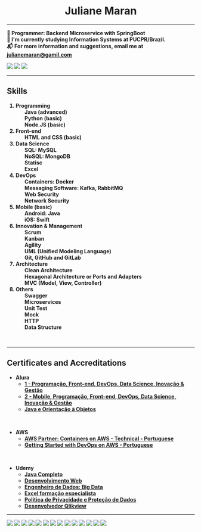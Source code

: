 <h1 align="center"><b> Juliane Maran <b></h1>  

<hr>

:office: Programmer: Backend Microservice with SpringBoot   
:school: I'm currently studying Information Systems at PUCPR/Brazil.   
:mailbox_with_mail: For more information and suggestions, email me at julianemaran@gamil.com
    
[![](https://img.shields.io/badge/Gmail-D14836?style=for-the-badge&logo=gmail&logoColor=white)](julianemaran@gamil.com)
[![](https://img.shields.io/badge/LinkedIn-0077B5?style=for-the-badge&logo=linkedin&logoColor=white)](https://www.linkedin.com/in/juliane-maran-168b73133)
[![](https://img.shields.io/badge/GitHub-100000?style=for-the-badge&logo=github&logoColor=white)](https://github.com/JulianeMaran32)

<hr>

<h2>Skills</h2>

<ol>
    <li>Programming
        <ol>Java (advanced)</ol>
        <ol>Python (basic)</ol>
        <ol>Node.JS (basic)</ol>
    </li>
    <li>Front-end
        <ol>HTML and CSS (basic) </ol>
    </li>
    <li>Data Science
        <ol>SQL: MySQL</ol>
        <ol>NoSQL: MongoDB</ol>
        <ol>Statisc</ol>
        <ol>Excel</ol>
    </li>
    <li>DevOps
        <ol>Containers: Docker</ol>
        <ol>Messaging Software: Kafka, RabbitMQ</ol>
        <ol>Web Security</ol>
        <ol>Network Security</ol>
    </li>
    <li>Mobile (basic)
        <ol>Android: Java</ol>
        <ol>iOS: Swift</ol>
    </li>
    <li>Innovation & Management
        <ol>Scrum</ol>
        <ol>Kanban</ol>
        <ol>Agility</ol>
        <ol>UML (Unified Modeling Language)</ol>
        <ol>Git, GitHub and GitLab</ol>
    </li>
    <li>Architecture
        <ol>Clean Architecture</ol>
        <ol>Hexagonal Architecture or Ports and Adapters</ol>
        <ol>MVC (Model, View, Controller)</ol>
    </li>
    <li>Others
        <ol>Swagger</ol>
        <ol>Microservices</ol>
        <ol>Unit Test</ol>
        <ol>Mock</ol>
        <ol>HTTP</ol>
        <ol>Data Structure</ol>
    </li>
</ol>

<br>   

---

<h2>Certificates and Accreditations</h2>

- Alura     
  - [1 - Programação, Front-end, DevOps, Data Science, Inovação & Gestão](./certificados/alura-certificado-de-conclusao-01.pdf)   
  - [2 - Mobile, Programação, Front-end, DevOps, Data Science, Inovação & Gestão](./certificados/alura-certificado-de-conclusao-02.pdf)  
  - [Java e Orientação à Objetos](./certificados/java-e-orientacao-a-objetos.pdf)  

<br>  

- AWS   
  - [AWS Partner: Containers on AWS - Technical - Portuguese](./certificados/AWS_Partner_Container_on_AWS.pdf)   
  - [Getting Started with DevOps on AWS - Portuguese](./certificados/Getting-started-with-DevOps-on-AWS-PT.pdf)  

<br>

- Udemy   
  - [Java Completo](./certificados/java-2022-completo.jpg)    
  - [Desenvolvimento Web](./certificados/desenvolvimento-web-completo.jpg)    
  - [Engenheiro de Dados: Big Data](./certificados/formacao-engenheiro-de-dados-domine-big-data.jpg)   
  - [Excel formação especialista](./certificados/excel-especialista.jpg)   
  - [Política de Privacidade e Proteção de Dados](./certificados/criando-uma-politica-de-privacidade-e-protecao-de-dados.jpg)     
  - [Desenvolvedor Qlikview](./certificados/desenvolvedor-qlikview-do-zero.jpg) 


<hr>

<img src="https://img.shields.io/badge/JavaScript-F7DF1E?style=for-the-badge&logo=javascript&logoColor=black" /> 
<img src="https://img.shields.io/badge/Node.js-43853D?style=for-the-badge&logo=node.js&logoColor=white" />
<img src="https://img.shields.io/badge/TypeScript-007ACC?style=for-the-badge&logo=typescript&logoColor=white" /> 
<img src="https://img.shields.io/badge/HTML5-E34F26?style=for-the-badge&logo=html5&logoColor=white" /> 
<img src="https://img.shields.io/badge/CSS3-1572B6?style=for-the-badge&logo=css3&logoColor=white" /> 
<img src="https://img.shields.io/badge/Python-14354C?style=for-the-badge&logo=python&logoColor=white" /> 
<img src="https://img.shields.io/badge/Java-ED8B00?style=for-the-badge&logo=java&logoColor=white" /> 
<img src="https://img.shields.io/badge/Angular-DD0031?style=for-the-badge&logo=angular&logoColor=white" /> 
<img src="https://img.shields.io/badge/MySQL-00000F?style=for-the-badge&logo=mysql&logoColor=white" /> 
<img src="https://img.shields.io/badge/MongoDB-4EA94B?style=for-the-badge&logo=mongodb&logoColor=white" /> 
<img src="https://img.shields.io/badge/Docker-2496ED?style=for-the-badge&logo=docker&logoColor=white" /> 
<img src="https://img.shields.io/badge/Kubernetes-326DE6?style=for-the-badge&logo=kubernetes&logoColor=white" /> 
<img src="https://img.shields.io/badge/Git-E34F26?style=for-the-badge&logo=git&logoColor=white" />
<img src="https://img.shields.io/badge/Spring-6DB33F?style=for-the-badge&logo=spring&logoColor=white" />    
    
    
